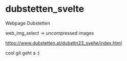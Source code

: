 # dubstetten_svelte
Webpage Dubstetten

web_img_select -> uncompressed images

https://www.dubstetten.at/dubsttn23_svelte/index.html

cool git geht a :)